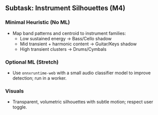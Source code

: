 ## Subtask: Instrument Silhouettes (M4)

### Minimal Heuristic (No ML)
- Map band patterns and centroid to instrument families:
  - Low sustained energy → Bass/Cello shadow
  - Mid transient + harmonic content → Guitar/Keys shadow
  - High transient clusters → Drums/Cymbals

### Optional ML (Stretch)
- Use `onnxruntime-web` with a small audio classifier model to improve detection; run in a worker.

### Visuals
- Transparent, volumetric silhouettes with subtle motion; respect user toggle.



